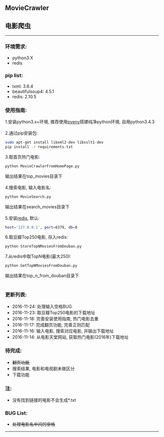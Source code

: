 ## MovieCrawler
## 电影爬虫

----

### 环境需求:
* python3.X
* redis

### pip list:
* lxml: 3.6.4
* beautifulsoup4: 4.5.1
* redis: 2.10.5

### 使用指南:
1.安装python3.x+环境, 推荐使用[pyenv](https://github.com/yyuu/pyenv)搭建纯净python环境, 自用python3.4.3
<br></br>
2.通过pip安装包:
```bash
sudo apt-get install libxml2-dev libxslt1-dev
pip install -r requirements.txt
```
3.取首页热门电影:
```bash
python MovieCrawlerFromHomePage.py
```
输出结果在top_movies目录下
<br></br>
4.搜索电影, 输入电影名:
```bash
python MovieSearch.py
```
输出结果在search_movies目录下
<br></br>
5.安装[redis](http://redis.io/), 默认:
```bash
host='127.0.0.1', port=6379, db=0
```
6.取豆瓣Top250电影, 存入redis:
```bash
python StoreTopNMoviesFromDouban.py
```
7.从redis中取TopN电影(最大250):
```bash
python GetTopNMoviesFromDouban.py
```
输出结果在top_n_from_douban目录下
<br></br>

### 更新列表:
* 2016-11-24: 处理输入空格BUG
* 2016-11-23: 取豆瓣Top250电影的下载地址
* 2016-11-18: 完善安装使用指南, 热门电影去重
* 2016-11-17: 完成翻页功能, 完善正则匹配
* 2016-11-16: 输入电影, 搜索对应电影, 并输出下载地址
* 2016-11-14: 从电影天堂网站, 获取热门电影(2016年)下载地址

### 待完成:
* ~~翻页功能~~
* 搜索结果, 电影和电视剧未做区分
* 下载功能

### 注:
* 没有找到链接的电影不会生成*.txt

### BUG List:
* ~~处理电影名中间的空格~~

----